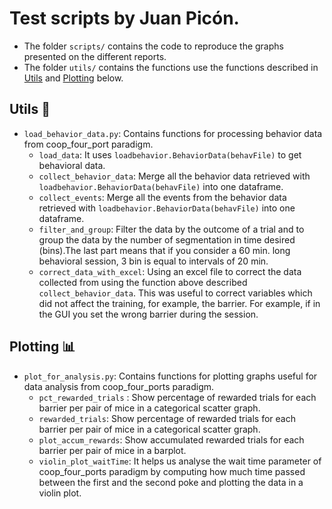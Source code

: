 # Test scripts by Juan Picón.

* The folder ```scripts/``` contains the code to reproduce the graphs presented on the different reports.
* The folder ```utils/``` contains the functions use the functions described in  [Utils](#Utils) and [Plotting](#Plotting) below.
  
## Utils 🧰 <a name = "Utils"></a>
* `load_behavior_data.py`: Contains functions for processing behavior data from coop_four_port paradigm.
    * `load_data`: It uses `loadbehavior.BehaviorData(behavFile)` to get behavioral data.
    * `collect_behavior_data`: Merge all the behavior data retrieved with `loadbehavior.BehaviorData(behavFile)` into one dataframe.
    * `collect_events`: Merge all the events from the behavior data retrieved with `loadbehavior.BehaviorData(behavFile)` into one dataframe.
    * `filter_and_group`: Filter the data by the outcome of a trial and to group the data by the number of segmentation in time desired (bins).The last part means that if you consider a 60 min. long behavioral session, 3 bin is equal to intervals of 20 min.
    * `correct_data_with_excel`: Using an excel file to correct the data collected from using the function above described `collect_behavior_data`. This was useful
    to correct variables which did not affect the training, for example, the barrier. For example, if in the GUI you set the wrong barrier during the session. 

## Plotting 📊 <a name = "Plotting"></a>

* `plot_for_analysis.py`: Contains functions for plotting graphs useful for data analysis from coop_four_ports paradigm.  
    * `pct_rewarded_trials` : Show  percentage of rewarded trials for each barrier per pair of mice in a categorical scatter graph.
    * `rewarded_trials`: Show  percentage of rewarded trials for each barrier per pair of mice in a categorical scatter graph. 
    * `plot_accum_rewards`: Show accumulated rewarded trials for each barrier per pair of mice in a barplot.
    * `violin_plot_waitTime`: It helps us analyse the wait time parameter of coop_four_ports paradigm by computing how much time passed between the first and the second poke and plotting the data in a violin plot.
   
